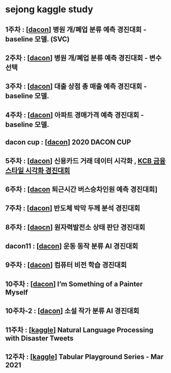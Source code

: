 # sejong kaggle study

## 1주차 : [[dacon](https://dacon.io/competitions/official/9565/overview/)] 병원 개/폐업 분류 예측 경진대회 - baseline 모델. (SVC)

## 2주차 : [[dacon](https://dacon.io/competitions/official/9565/overview/)] 병원 개/폐업 분류 예측 경진대회 - 변수 선택

## 3주차 : [[dacon](https://dacon.io/competitions/official/136/overview/)] 대출 상점 총 매출 예측 경진대회 - baseline 모델.

## 4주차 : [[dacon](https://dacon.io/competitions/official/17801/overview/)] 아파트 경매가격 예측 경진대회 - baseline 모델.

## dacon cup : [[dacon](https://dacon.io/competitions/official/235683/overview/)] 2020 DACON CUP

## 5주차 : [[dacon](https://dacon.io/competitions/official/42473/overview/)] 신용카드 거래 데이터 시각화 , [KCB 금융스타일 시각화 경진대회](https://dacon.io/competitions/official/82407/overview/)

## 6주차 : [[dacon](https://dacon.io/competitions/official/229255/overview/) 퇴근시간 버스승차인원 예측 경진대회]

## 7주차 : [[dacon](https://dacon.io/competitions/official/235554/overview/)] 반도체 박막 두께 분석 경진대회

## 8주차 : [[daocn](https://dacon.io/competitions/official/235551/overview/)] 원자력발전소 상태 판단 경진대회

## dacon11 : [[dacon](https://dacon.io/competitions/official/235689/overview/)] 운동 동작 분류 AI 경진대회

## 9주차 : [[dacon](https://dacon.io/competitions/official/235626/overview/)] 컴퓨터 비전 학습 경진대회

## 10주차 : [[dacon](https://www.kaggle.com/c/gan-getting-started/overview)] I’m Something of a Painter Myself

## 10주차-2 : [[dacon](https://dacon.io/competitions/official/235670/overview/)] 소설 작가 분류 AI 경진대회

## 11주차 : [[kaggle](https://www.kaggle.com/c/nlp-getting-started/overview)] Natural Language Processing with Disaster Tweets  

## 12주차 : [[kaggle](https://www.kaggle.com/c/tabular-playground-series-mar-2021)] Tabular Playground Series - Mar 2021